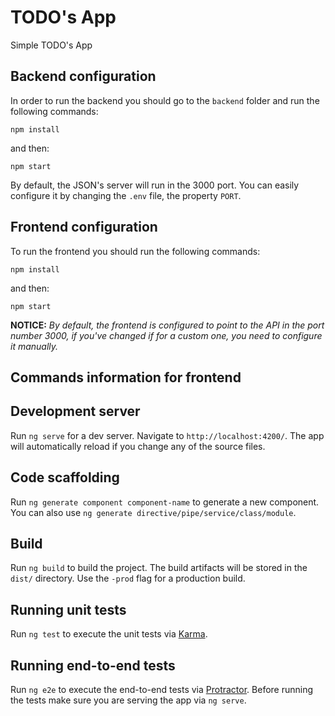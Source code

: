 # TODO's App
Simple TODO's App

## Backend configuration
In order to run the backend you should go to the `backend` folder and run the following commands:

`npm install`

and then:

`npm start`

By default, the JSON's server will run in the 3000 port. You can easily configure it by changing the `.env` file, the property `PORT`.


## Frontend configuration
To run the frontend you should run the following commands:

`npm install`

and then:

`npm start`

**NOTICE:** _By default, the frontend is configured to point to the API in the port number 3000, if you've changed if for a custom one, you need to configure it manually._

## Commands information for frontend

## Development server
Run `ng serve` for a dev server. Navigate to `http://localhost:4200/`. The app will automatically reload if you change any of the source files.

## Code scaffolding

Run `ng generate component component-name` to generate a new component. You can also use `ng generate directive/pipe/service/class/module`.

## Build

Run `ng build` to build the project. The build artifacts will be stored in the `dist/` directory. Use the `-prod` flag for a production build.

## Running unit tests

Run `ng test` to execute the unit tests via [Karma](https://karma-runner.github.io).

## Running end-to-end tests

Run `ng e2e` to execute the end-to-end tests via [Protractor](http://www.protractortest.org/).
Before running the tests make sure you are serving the app via `ng serve`.
